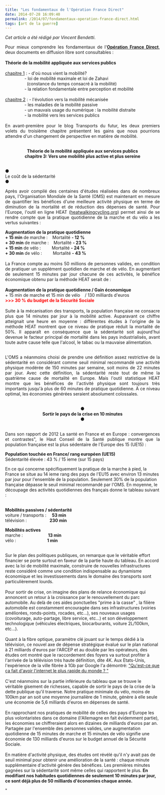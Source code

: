 ```yaml
---
title: "Les fondamentaux de l'Opération France Direct"
date: 2014-07-28 16:09:40
permalink: /2014/07/fondamentaux-operation-france-direct.html
tags: [art de la guerre]
---
```


<p style="text-align: justify"><em>Cet article a été rédigé par Vincent Bendetti</em>.</p> <p style="text-align: justify">Pour mieux comprendre les fondamentaux de l'<a href="https://gabrielplassat.github.io/transportsdufutur/2014/07/operation-france-direct-une-technologie-pour-changer-la-vie.html" target="_blank"><strong>Opération France Direct</strong></a>, deux documents en diffusion libre sont consultables :<br /><br /><strong>Théorie de la mobilité appliquée aux services publics</strong><br /><br /><a href="https://gabrielplassat.github.io/transportsdufutur/wp-content/uploads/sites/6/2014/07/theorie-de-la-mobilite-chapitre-1.pdf" target="_self">chapitre 1</a> : - d'où nous vient la mobilité?<br />                - loi de mobilité maximale et loi de Zahavi <br />                  (constance du temps consacré à la mobilité)<br />                - la relation fondamentale entre perception et mobilité<br /><br /><a href="https://gabrielplassat.github.io/transportsdufutur/wp-content/uploads/sites/6/2014/07/theorie-de-la-mobilite-chapitre-2.pdf" target="_self">chapitre 2</a> : - l'évolution vers la mobilité mécanisée<br />                - les maladies de la mobilité passive<br />                - un mauvais usage du numérique : la mobilité distraite<br />                - la mobilité vers les services publics<br /><br />En avant-première pour le blog Transports du futur, les deux premiers volets du troisième chapitre présentent les gains que nous pourrions attendre d'un changement de perspective en matière de mobilité.</p> <p style="text-align: center"><br /><strong>Théorie de la mobilité appliquée aux services publics </strong><br /><strong>chapitre 3: Vers une mobilité plus active et plus sereine</strong> </p> <p style="text-align: center"></p>  <!--more--> <br />●<br />Le coût de la sédentarité<br />● <p style="text-align: justify">Après avoir compilé des centaines d'études réalisées dans de nombreux pays, l'Organisation Mondiale de la Santé (OMS) est maintenant en mesure de quantifier les bénéfices d'une meilleure activité physique en terme de diminution de la mortalité et de réduction des dépenses de santé. Pour l'Europe, l'outil en ligne HEAT (<a href="https://gabrielplassat.github.io/transportsdufutur//www.heatwalkingcycling.org" target="_blank">heatwalkingcycling.org</a>) permet ainsi de se rendre compte que la pratique quotidienne de la marche et du vélo a les vertus suivantes :</p> <p style="text-align: justify"><strong>Augmentation de la pratique quotidienne</strong><br /><strong>+ 15 min</strong> de marche :    Mortalité <strong>- 12 %</strong><br /><strong>+ 30 min</strong> de marche :    Mortalité <strong>- 23 %</strong><br /><strong>+ 15 min</strong> de vélo :         Mortalité <strong>- 24 %</strong><br /><strong>+ 30 min</strong> de vélo :         Mortalité <strong>- 43 %</strong><br /><br />La France compte au moins 50 millions de personnes valides, en condition de pratiquer un supplément quotidien de marche et de vélo. En augmentant de seulement 15 minutes par jour chacune de ces activités, le bénéfice économique obtenu par la méthode HEAT serait de :<br /><br /><strong>Augmentation de la pratique quotidienne / Gain économique</strong><br />+ 15 min de marche et 15 min de vélo    / 130 milliards d'euros <br /><strong><span style="color: #ff0000">>>> </span><span style="color: #ff0000">30 % du budget de la Sécurité Sociale</span></strong><br /><br />Suite à la mécanisation des transports, la population française ne consacre plus que 14 minutes par jour à la mobilité active. Auparavant ce chiffre atteignait une heure en moyenne : différentes études à l'origine de la méthode HEAT montrent que ce niveau de pratique réduit la mortalité de 50%. Il apparaît en conséquence que la sédentarité soit aujourd'hui devenue le facteur principal de mortalité dans les pays industrialisés, avant toute autre cause telle que l'alcool, le tabac ou la mauvaise alimentation.</p> <p style="text-align: justify"><br />L'OMS a néanmoins choisi de prendre une définition assez restrictive de la sédentarité en considérant comme seuil minimal recommandé une activité physique modérée de 150 minutes par semaine, soit moins de 22 minutes par jour. Avec cette définition, la sédentarité reste tout de même la quatrième cause de mortalité en Europe. Mais l'outil statistique HEAT montre que les bénéfices de l'activité physique sont toujours très importants jusqu'à plus de 60 minutes de pratique quotidienne. À ce niveau optimal, les économies générées seraient absolument colossales.</p> <p style="text-align: center"><br /><strong>●</strong><br /><strong>Sortir le pays de la crise en 10 minutes</strong><br /><strong>●</strong></p> <p style="text-align: justify"><br />Dans son rapport de 2012 La santé en France et en Europe : convergences et contrastes", le Haut Conseil de la Santé publique montre que la population française est la plus sédentaire de l'Europe des 15 (UE15) :</p> <p style=""text-align: justify""><strong>Population touchée en France/ rang européen (UE15)</strong> <br />Sédentarité élevée : 43 % / 15 ieme (sur 15 pays)</p> <p style=""text-align: justify"">En ce qui concerne spécifiquement la pratique de la marche à pied, la France se situe au 14 ieme rang des pays de l'EU15 avec environ 13 minutes par jour pour l'ensemble de la population. Seulement 30% de la population française dépasse le seuil minimal recommandé par l'OMS. En moyenne, le découpage des activités quotidiennes des français donne le tableau suivant :</p> <p><br /><strong>Mobilités passives / sédentarité</strong><br />voiture / transports :   <strong>  <span style=""color: #ff0000"">53 min </span></strong><br />télévision :                  <strong> <span style=""color: #ff0000"">230 min</span> </strong></p> <p><strong>Mobilités actives</strong><br />marche :                   <span style=""color: #007f40""> <strong> 13 min</strong></span><br />vélo :                        <strong> <span style=""color: #007f40""> 1 min</span></strong></p> <p style=""text-align: justify""><br />Sur le plan des politiques publiques, on remarque que le véritable effort financier se porte surtout en faveur de la partie haute du tableau. En accord avec la loi de mobilité maximale, construire de nouvelles infrastructures reste considéré comme une condition indispensable au dynamisme économique et les investissements dans le domaine des transports sont particulièrement lourds.<br /><br />Pour sortir de crise, on imagine des plans de relance économique qui annoncent un retour à la croissance par le renouvellement du parc automobile. Au delà de ces aides ponctuelles "prime à la casse" , la filière automobile est constamment encouragée dans ses infrastructures (voiries améliorées, ronds-points, rocades, etc...), ses nouveaux usages (covoiturage, auto-partage, libre service, etc...) et son développement technologique (véhicules électriques, biocarburants, voiture 2L/100km, etc...).<br /><br />Quant à la fibre optique, paramètre clé jouant sur le temps dédié à la télévision, ce nouvel axe de dépense stratégique évalué sur le plan national à 21 milliards d'euros par l'ARCEP et au double par les opérateurs, des études ont montré que le raccordement des foyers va surtout profiter à l'arrivée de la télévision très haute définition, dite 4K. Aux Etats-Unis, l'expérience de la ville fibrée à 1Gb par Google l'a démontré: <a href=""http://www.slate.fr/story/71065/internet-le-plus-rapide-du-monde-google-fiber"" target=""_self"">"Qu'est-ce que ça fait d'avoir l'internet le plus rapide du monde ? "</a><br /><br />C'est néanmoins sur la partie inférieure du tableau que se trouve le véritable gisement de richesses, capable de sortir le pays de la crise de la dette publique qu'il traverse. Notre pratique minimale du vélo, moins de 100km par an soit une moyenne journalière de 1 minute, génère à elle seule une économie de 5,6 milliards d'euros en dépenses de santé.<br /><br />En rapprochant nos pratiques de mobilité de celles des pays d'Europe les plus volontaristes dans ce domaine (l'Allemagne en fait évidemment partie), les économies se chiffreraient alors en dizaines de milliards d'euros par an. Partagée par l'ensemble des personnes valides, une augmentation quotidienne de 15 minutes de marche et 15 minutes de vélo signifie une économie de 130 milliards d'euros sur le budget annuel de la Sécurité Sociale.<br /><br />En matière d'activité physique, des études ont révélé qu'il n'y avait pas de seuil minimal pour obtenir une amélioration de la santé : chaque minute supplémentaire d'activité génère des bénéfices. Les premières minutes gagnées sur la sédentarité sont même celles qui rapportent le plus. <strong>En modifiant nos habitudes quotidiennes de seulement 10 minutes par jour, ce sont déjà plus de 50 milliards d'économies chaque année.</strong></p>"
